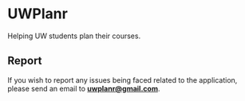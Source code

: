 # UWPlanr

Helping UW students plan their courses.

## Report

If you wish to report any issues being faced related to the application, please send an email to **uwplanr@gmail.com**.